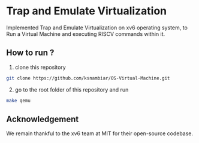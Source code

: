 # Trap and Emulate Virtualization

Implemented Trap and Emulate Virtualization on xv6 operating system, to Run a Virtual Machine and executing RISCV commands within it.

## How to run ?

1. clone this repository
```bash
git clone https://github.com/ksnambiar/OS-Virtual-Machine.git
```
2. go to the root folder of this repository and run
```bash
make qemu
```

## Acknowledgement

We remain thankful to the xv6 team at MIT for their open-source codebase. 

